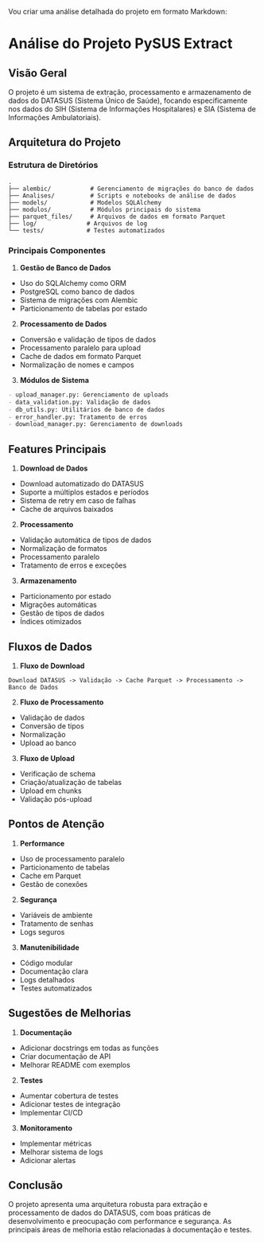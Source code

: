Vou criar uma análise detalhada do projeto em formato Markdown:

# Análise do Projeto PySUS Extract

## Visão Geral
O projeto é um sistema de extração, processamento e armazenamento de dados do DATASUS (Sistema Único de Saúde), focando especificamente nos dados do SIH (Sistema de Informações Hospitalares) e SIA (Sistema de Informações Ambulatoriais).

## Arquitetura do Projeto

### Estrutura de Diretórios
```
.
├── alembic/           # Gerenciamento de migrações do banco de dados
├── Analises/          # Scripts e notebooks de análise de dados
├── models/            # Modelos SQLAlchemy
├── modulos/           # Módulos principais do sistema
├── parquet_files/     # Arquivos de dados em formato Parquet
├── log/              # Arquivos de log
└── tests/            # Testes automatizados
```

### Principais Componentes

1. **Gestão de Banco de Dados**
- Uso do SQLAlchemy como ORM
- PostgreSQL como banco de dados
- Sistema de migrações com Alembic
- Particionamento de tabelas por estado

2. **Processamento de Dados**
- Conversão e validação de tipos de dados
- Processamento paralelo para upload
- Cache de dados em formato Parquet
- Normalização de nomes e campos

3. **Módulos de Sistema**
```markdown
- upload_manager.py: Gerenciamento de uploads
- data_validation.py: Validação de dados
- db_utils.py: Utilitários de banco de dados
- error_handler.py: Tratamento de erros
- download_manager.py: Gerenciamento de downloads
```

## Features Principais

1. **Download de Dados**
- Download automatizado do DATASUS
- Suporte a múltiplos estados e períodos
- Sistema de retry em caso de falhas
- Cache de arquivos baixados

2. **Processamento**
- Validação automática de tipos de dados
- Normalização de formatos
- Processamento paralelo
- Tratamento de erros e exceções

3. **Armazenamento**
- Particionamento por estado
- Migrações automáticas
- Gestão de tipos de dados
- Índices otimizados

## Fluxos de Dados

1. **Fluxo de Download**
```mermaid
Download DATASUS -> Validação -> Cache Parquet -> Processamento -> Banco de Dados
```

2. **Fluxo de Processamento**
- Validação de dados
- Conversão de tipos
- Normalização
- Upload ao banco

3. **Fluxo de Upload**
- Verificação de schema
- Criação/atualização de tabelas
- Upload em chunks
- Validação pós-upload

## Pontos de Atenção

1. **Performance**
- Uso de processamento paralelo
- Particionamento de tabelas
- Cache em Parquet
- Gestão de conexões

2. **Segurança**
- Variáveis de ambiente
- Tratamento de senhas
- Logs seguros

3. **Manutenibilidade**
- Código modular
- Documentação clara
- Logs detalhados
- Testes automatizados

## Sugestões de Melhorias

1. **Documentação**
- Adicionar docstrings em todas as funções
- Criar documentação de API
- Melhorar README com exemplos

2. **Testes**
- Aumentar cobertura de testes
- Adicionar testes de integração
- Implementar CI/CD

3. **Monitoramento**
- Implementar métricas
- Melhorar sistema de logs
- Adicionar alertas

## Conclusão

O projeto apresenta uma arquitetura robusta para extração e processamento de dados do DATASUS, com boas práticas de desenvolvimento e preocupação com performance e segurança. As principais áreas de melhoria estão relacionadas à documentação e testes.